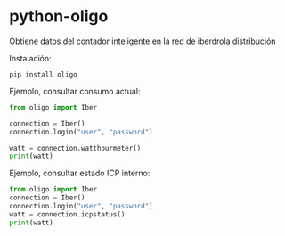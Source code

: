 # python-oligo

Obtiene datos del contador inteligente en la red de iberdrola distribución

Instalación:

```
pip install oligo
```

Ejemplo, consultar consumo actual:

```python
from oligo import Iber

connection = Iber()
connection.login("user", "password")

watt = connection.watthourmeter()
print(watt)
```


Ejemplo, consultar estado ICP interno:

```python
from oligo import Iber
connection = Iber()
connection.login("user", "password")
watt = connection.icpstatus()
print(watt)
```
